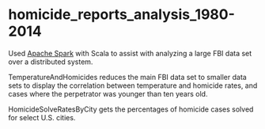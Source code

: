 # homicide_reports_analysis_1980-2014

Used [Apache Spark](https://spark.apache.org/) with Scala to assist with analyzing a large FBI data set over a distributed system.

TemperatureAndHomicides reduces the main FBI data set to smaller data sets to display the correlation between temperature and homicide rates,  and cases where the perpetrator was younger than ten years old.

HomicideSolveRatesByCity gets the percentages of homicide cases solved for select U.S. cities.
